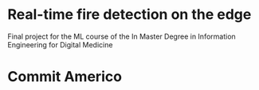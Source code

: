 # Real-time fire detection on the edge
Final project for the ML course of the In Master Degree in Information Engineering for Digital Medicine
# Commit Americo
